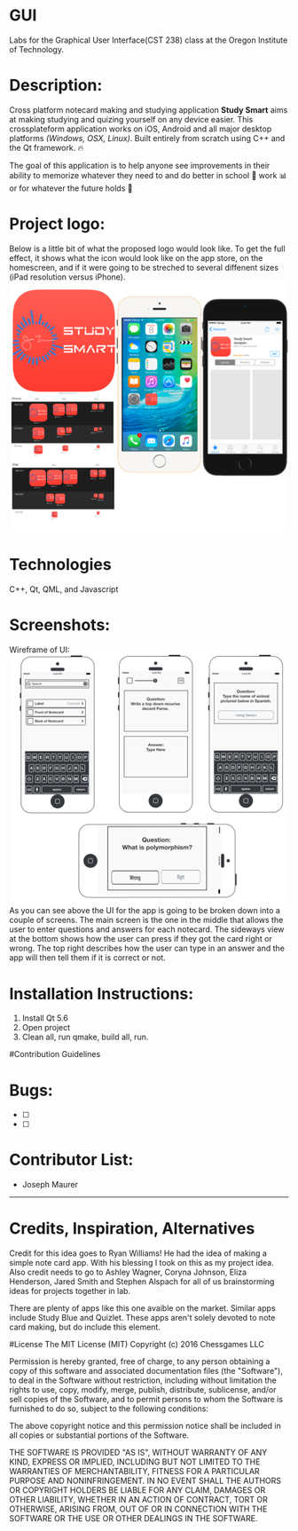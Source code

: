 # GUI
Labs for the Graphical User Interface(CST 238) class at the Oregon Institute of Technology. 
# Description: 
Cross platform notecard making and studying application **Study Smart** aims at making studying and quizing yourself on any device easier. This crossplateform application works on iOS, Android and all major desktop platforms *(Windows, OSX, Linux)*. Built entirely from scratch using C++ and the Qt framework. :fire:

The goal of this application is to help anyone see improvements in their ability to memorize whatever they need to and do better in school :memo: work :bar_chart: or for whatever the future holds :crystal_ball:

# Project logo:
Below is a little bit of what the proposed logo would look like. To get the full effect, it shows what the icon would look like on the app store, on the homescreen, and if it were going to be streched to several diffenent sizes (iPad resolution versus iPhone). 
![alt tag](https://github.com/maurerpower12/GUI/blob/master/Study%20smart%20mock%203.jpg)

# Technologies
C++, Qt, QML, and Javascript

# Screenshots: 
Wireframe of UI: 
![alt tag](https://github.com/maurerpower12/GUI/blob/master/Study%20Smart%20StoryBoard.jpg)
As you can see above the UI for the app is going to be broken down into a couple of screens. The main screen is the one in the middle that allows the user to enter questions and answers for each notecard. The sideways view at the bottom shows how the user can press if they got the card right or wrong. The top right describes how the user can type in an answer and the app will then tell them if it is correct or not. 


# Installation Instructions: 
1. Install Qt 5.6 
2. Open project 
3. Clean all, run qmake, build all, run. 

#Contribution Guidelines

# Bugs:
- [ ] 
- [ ] 

# Contributor List:
* Joseph Maurer
- - - -

# Credits, Inspiration, Alternatives
Credit for this idea goes to Ryan Williams! He had the idea of making a simple note card app. With his blessing I took on this as my project idea. Also credit needs to go to Ashley Wagner, Coryna Johnson, Eliza Henderson, Jared Smith and Stephen Alspach for all of us brainstorming ideas for projects together in lab. 

There are plenty of apps like this one avaible on the market. Similar apps include Study Blue and Quizlet. These apps aren't solely devoted to note card making, but do include this element. 


#License
The MIT License (MIT)
Copyright (c) 2016 Chessgames LLC

Permission is hereby granted, free of charge, to any person obtaining a copy of this software and associated documentation files (the "Software"), to deal in the Software without restriction, including without limitation the rights to use, copy, modify, merge, publish, distribute, sublicense, and/or sell copies of the Software, and to permit persons to whom the Software is furnished to do so, subject to the following conditions:

The above copyright notice and this permission notice shall be included in all copies or substantial portions of the Software.

THE SOFTWARE IS PROVIDED "AS IS", WITHOUT WARRANTY OF ANY KIND, EXPRESS OR IMPLIED, INCLUDING BUT NOT LIMITED TO THE WARRANTIES OF MERCHANTABILITY, FITNESS FOR A PARTICULAR PURPOSE AND NONINFRINGEMENT. IN NO EVENT SHALL THE AUTHORS OR COPYRIGHT HOLDERS BE LIABLE FOR ANY CLAIM, DAMAGES OR OTHER LIABILITY, WHETHER IN AN ACTION OF CONTRACT, TORT OR OTHERWISE, ARISING FROM, OUT OF OR IN CONNECTION WITH THE SOFTWARE OR THE USE OR OTHER DEALINGS IN THE SOFTWARE.
